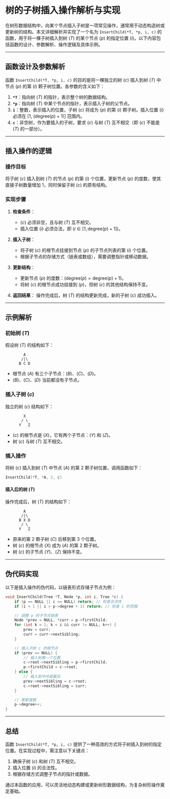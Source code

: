 # 树的子树插入操作解析与实现

在树形数据结构中，向某个节点插入子树是一项常见操作，通常用于动态构造树或更新树的结构。本文详细解析并实现了一个名为 `InsertChild(*T, *p, i, c)` 的函数，用于将一棵子树插入到树 $( T )$ 的某个节点 $( p )$ 的指定位置 $( i )$。以下内容包括函数的设计、参数解析、操作逻辑及具体示例。

---

## 函数设计及参数解析

函数 `InsertChild(*T, *p, i, c)` 的目的是将一棵独立的树 $( c )$ 插入到树 $( T )$ 中节点 $( p )$ 的第 $( i )$ 颗子树位置。各参数的含义如下：

1. **`*T`**：指向树 $( T )$ 的指针，表示整个树的数据结构。
2. **`*p`**：指向树 $( T )$ 中某个节点的指针，表示插入子树的父节点。
3. **`i`**：整数，表示插入的位置，子树 $( c )$ 将成为 $( p )$ 的第 $( i )$ 颗子树。插入位置 $( i )$ 必须在 [1, $( \text{degree}(p) + 1 )$] 范围内。
4. **`c`**：非空树，作为要插入的子树，要求 $( c )$ 与树 $( T )$ 互不相交（即 $( c )$ 不能是 $( T )$ 的一部分）。

---

## 插入操作的逻辑

### 操作目标
将子树 $( c )$ 插入到树 $( T )$ 的节点 $( p )$ 的第 $( i )$ 个位置，更新节点 $( p )$ 的度数，使其直接子树数量增加 1，同时保留子树 $( c )$ 的原有结构。

### 实现步骤
1. **检查条件**：
   - $( c )$ 必须非空，且与树 $( T )$ 互不相交。
   - 插入位置 $( i )$ 必须合法，即 $( i \in [1, \text{degree}(p) + 1] )$。

2. **插入子树**：
   - 将子树 $( c )$ 的根节点挂接到节点 $( p )$ 的子节点列表的第 $( i )$ 个位置。
   - 根据子节点的存储方式（链表或数组），需要调整指针或移动数据。

3. **更新结构**：
   - 更新节点 $( p )$ 的度数：$( \text{degree}(p) = \text{degree}(p) + 1 )$。
   - 将树 $( c )$ 的根节点成功挂接到 $( p )$，但树 $( c )$ 的其他结构保持不变。

4. **返回结果**：
   操作完成后，树 $( T )$ 的结构更新完成，新的子树 $( c )$ 成功插入。

---

## 示例解析

### 初始树 $( T )$
假设树 $( T )$ 的结构如下：

```
        A
       /|\
      B C D
```

- 根节点 $( A )$ 有三个子节点：$( B )$、$( C )$、$( D )$。
- $( B )$、$( C )$、$( D )$ 当前都没有子节点。

### 插入子树 $( c )$
独立的树 $( c )$ 结构如下：

```
        X
       / \
      Y   Z
```

- $( c )$ 的根节点是 $( X )$，它有两个子节点：$( Y )$ 和 $( Z )$。
- 树 $( c )$ 与树 $( T )$ 互不相交。

### 插入操作
将树 $( c )$ 插入到树 $( T )$ 中节点 $( A )$ 的第 2 颗子树位置，调用函数如下：

```c
InsertChild(*T, *A, 2, c)
```

#### 插入后的树 $( T )$
操作完成后，树 $( T )$ 的结构如下：

```
        A
       /|\
      B X D
       / \
      Y   Z
```

- 原来的第 2 颗子树 $( C )$ 后移到第 3 个位置。
- 树 $( c )$ 的根节点 $( X )$ 成为 $( A )$ 的第 2 颗子树。
- 树 $( c )$ 的子节点 $( Y )$、$( Z )$ 保持不变。

---

## 伪代码实现

以下是插入操作的伪代码，以链表形式存储子节点为例：

```c
void InsertChild(Tree *T, Node *p, int i, Tree *c) {
    if (p == NULL || c == NULL) return; // 检查合法性
    if (i < 1 || i > p->degree + 1) return; // 检查 i 的范围

    // 调整 p 的子节点链表
    Node *prev = NULL, *curr = p->firstChild;
    for (int k = 1; k < i && curr != NULL; k++) {
        prev = curr;
        curr = curr->nextSibling;
    }

    // 插入子树 c 的根节点
    if (prev == NULL) {
        // 插入到第一个位置
        c->root->nextSibling = p->firstChild;
        p->firstChild = c->root;
    } else {
        // 插入到中间或最后
        prev->nextSibling = c->root;
        c->root->nextSibling = curr;
    }

    // 更新度数
    p->degree++;
}
```

---

## 总结

函数 `InsertChild(*T, *p, i, c)` 提供了一种高效的方式将子树插入到树的指定位置。在实现过程中，需注意以下关键点：
1. 确保子树 $( c )$ 和树 $( T )$ 互不相交。
2. 插入位置 $( i )$ 的合法性。
3. 根据存储方式调整子节点的指针或数据。

通过本函数的应用，可以灵活地动态构建或更新树形数据结构，为复杂树形操作奠定基础。